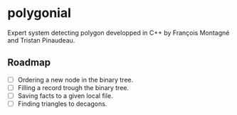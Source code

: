 # polygonial
Expert system detecting polygon developped in C++ by François Montagné and Tristan Pinaudeau.

## Roadmap
-[ ] Ordering a new node in the binary tree.
-[ ] Filling a record trough the binary tree.
-[ ] Saving facts to a given local file.
-[ ] Finding triangles to decagons.
